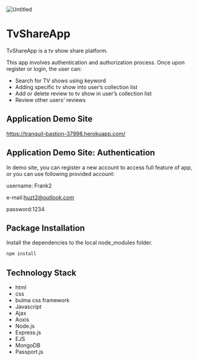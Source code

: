 ![Untitled](https://user-images.githubusercontent.com/37850959/171139980-6cc2d75b-93bf-49d0-955f-af01517f43dc.gif)


# TvShareApp
TvShareApp is a tv show share platform.

This app involves authentication and authorization process. 
Once upon register or login, the user can:

* Search for TV shows using keyword
* Adding specific tv show into user’s collection list
* Add or delete review to tv show in user’s collection list
* Review other users’ reviews 


## Application Demo Site

https://tranquil-bastion-37998.herokuapp.com/


## Application Demo Site: Authentication

In demo site, you can register a new account to access full feature of app, or you can use following provided account:

username: Frank2

e-mail:huzt2@outlook.com

password:1234

## Package Installation

Install the dependencies to the local node_modules folder.

```bash
npm install
```

## Technology Stack

* html
* css
* bulma css framework
* Javascript
* Ajax
* Aoxis
* Node.js
* Express.js
* EJS
* MongoDB
* Passport.js
